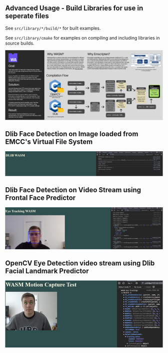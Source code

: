 ## Advanced Usage - Build Libraries for use in seperate files

See `src/library/*/build/*` for built examples.

See `src/library/cmake` for examples on compiling and including libraries in source builds.

![img](documentation/tracker.png)

## Dlib Face Detection on Image loaded from EMCC's Virtual File System

![img](documentation/dlib.png)

## Dlib Face Detection on Video Stream using Frontal Face Predictor

![img](documentation/face.png)

## OpenCV Eye Detection video stream using Dlib Facial Landmark Predictor

![img](documentation/eye.png)

